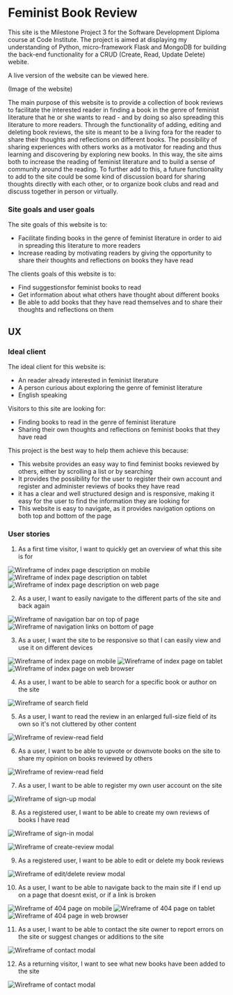 # Feminist Book Review

This site is the Milestone Project 3 for the Software Development 
Diploma course at Code Institute. The project is aimed at displaying
my understanding of Python, micro-framework Flask and MongoDB for
building the back-end functionality for a CRUD (Create, Read, Update
Delete) webite.

A live version of the website can be viewed here.

(Image of the website)



The main purpose of this website is to provide a collection of book reviews
to facilitate the interested reader in finding a book in the genre of feminist
literature that he or she wants to read - and by doing so also spreading this 
literature to more readers. Through the functionality of adding, editing and
deleting book reviews, the site is meant to be a living fora for the reader to
share their thoughts and reflections on different books. The possibility of 
sharing experiences with others works as a motivator for reading and thus learning 
and discovering by exploring new books. In this way, the site aims both to increase
the reading of feminist literature and to build a sense of community around the reading.
To further add to this, a future functionality to add to the site could be some kind
of discussion board for sharing thoughts directly with each other, or to organize 
book clubs and read and discuss together in person or virtually.

### Site goals and user goals

The site goals of this website is to:
* Facilitate finding books in the genre of feminist literature in order to aid in spreading
  this literature to more readers
* Increase reading by motivating readers by giving the opportunity to share their thoughts
  and reflections on books they have read

The clients goals of this website is to:
* Find suggestionsfor feminist books to read
* Get information about what others have thought about different books
* Be able to add books that they have read themselves and to share their thoughts and 
  reflections on them


## UX

### Ideal client

The ideal client for this website is:
* An reader already interested in feminist literature
* A person curious about exploring the genre of feminist literature
* English speaking

Visitors to this site are looking for:
* Finding books to read in the genre of feminist literature
* Sharing their own thoughts and reflections on feminist books that they have read

This project is the best way to help them achieve this because:
* This website provides an easy way to find feminist books reviewed by others, either
  by scrolling a list or by searching
* It provides the possibility for the user to register their own account and register
  and administer reviews of books they have read
* it has a clear and well structured design and is responsive, making it easy for the
  user to find the information they are looking for
* This website is easy to navigate, as it provides navigation options on both top and 
  bottom of the page


### User stories

  1. As a first time visitor, I want to quickly get an overview of what this site is for

![Wireframe of index page description on mobile](./assets/images/site-description-mobile.png)
![Wireframe of index page description on tablet](./assets/images/site-description-tablet.png)
![Wireframe of index page description on web page](./assets/images/site-description-web.png)

  2. As a user, I want to easily navigate to the different parts of the site and back again

![Wireframe of navigation bar on top of page](./assets/images/top-navigation.png)
![Wireframe of navigation links on bottom of page](./assets/images/bottom-navigation.png)

  3. As a user, I want the site to be responsive so that I can easily view and use it on different
     devices

![Wireframe of index page on mobile](./assets/images/index-mobile.png)
![Wireframe of index page on tablet](./assets/images/index-tablet.png)
![Wireframe of index page on web browser](./assets/images/index-web.png)

  4. As a user, I want to be able to search for a specific book or author on the site

![Wireframe of search field](./assets/images/search.png)

  5. As a user, I want to read the review in an enlarged full-size field of its own so it's not cluttered by other content

![Wireframe of review-read field](./assets/images/review.png)

  6. As a user, I want to be able to upvote or downvote books on the site to share my opinion on books reviewed by others

![Wireframe of review-read field](./assets/images/vote.png)

  7. As a user, I want to be able to register my own user account on the site 

![Wireframe of sign-up modal](./assets/images/sign-up.png)

  8. As a registered user, I want to be able to create my own reviews of books I have read

![Wireframe of sign-in modal](./assets/images/sign-in.png)

![Wireframe of create-review modal](./assets/images/create.png)

  9. As a registered user, I want to be able to edit or delete my book reviews

![Wireframe of edit/delete review modal](./assets/images/edit-delete.png)

  10. As a user, I want to be able to navigate back to the main site if I end up on a page that doesnt exist, or if a link is broken

![Wireframe of 404 page on mobile](./assets/images/404-page-mobile.png)
![Wireframe of 404 page on tablet](./assets/images/404-page-tablet.png)
![Wireframe of 404 page in web browser](./assets/images/404-page-web.png)

  11. As a user, I want to be able to contact the site owner to report errors on the site or suggest changes or additions to the site

![Wireframe of contact modal](./assets/images/contact.png)

  12. As a returning visitor, I want to see what new books have been added to the site

![Wireframe of contact modal](./assets/images/new-books.png)



